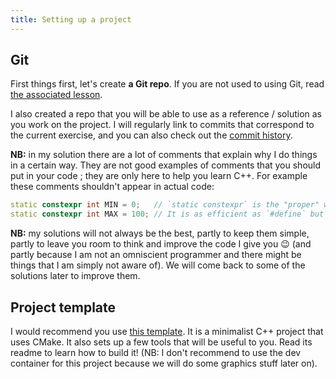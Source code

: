 ```yaml
---
title: Setting up a project
---
```


## Git

First things first, let's create **a Git repo**. If you are not used to using Git, read [the associated lesson](../lessons/use-git).

I also created a repo that you will be able to use as a reference / solution as you work on the project. I will regularly link to commits that correspond to the current exercise, and you can also check out the [commit history](https://github.com/JulesFouchy/Learn--Cpp-And-Dev-Practices--Project/commits/main).

**NB:** in my solution there are a lot of comments that explain why I do things in a certain way. They are not good examples of comments that you should put in your code ; they are only here to help you learn C++. For example these comments shouldn't appear in actual code:
```cpp
static constexpr int MIN = 0;   // `static constexpr` is the "proper" way of declaring constants known at compile time
static constexpr int MAX = 100; // It is as efficient as `#define` but has the benefit of working like a normal C++ variable: it has a type, etc.
```

**NB:** my solutions will not always be the best, partly to keep them simple, partly to leave you room to think and improve the code I give you 😉 (and partly because I am not an omniscient programmer and there might be things that I am simply not aware of).
We will come back to some of the solutions later to improve them.

## Project template

I would recommend you use [this template](https://github.com/JulesFouchy/Simple-Cpp-Setup). It is a minimalist C++ project that uses CMake. It also sets up a few tools that will be useful to you. Read its readme to learn how to build it! (NB: I don't recommend to use the dev container for this project because we will do some graphics stuff later on).
